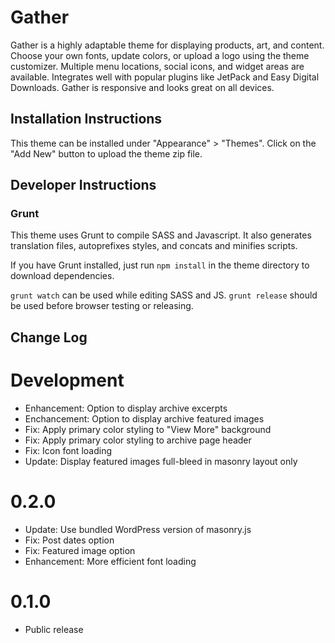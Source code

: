 # Gather

Gather is a highly adaptable theme for displaying products, art, and content.  Choose your own fonts, update colors, or upload a logo using the theme customizer.  Multiple menu locations, social icons, and widget areas are available.  Integrates well with popular plugins like JetPack and Easy Digital Downloads.  Gather is responsive and looks great on all devices.

## Installation Instructions

This theme can be installed under "Appearance" > "Themes".  Click on the "Add New" button to upload the theme zip file.

## Developer Instructions

### Grunt

This theme uses Grunt to compile SASS and Javascript.  It also generates translation files, autoprefixes styles, and concats and minifies scripts.

If you have Grunt installed, just run `npm install` in the theme directory to download dependencies.

`grunt watch` can be used while editing SASS and JS.
`grunt release` should be used before browser testing or releasing.

## Change Log

Development
===

* Enhancement: Option to display archive excerpts
* Enchancement: Option to display archive featured images
* Fix: Apply primary color styling to "View More" background
* Fix: Apply primary color styling to archive page header
* Fix: Icon font loading
* Update: Display featured images full-bleed in masonry layout only

0.2.0
===

* Update: Use bundled WordPress version of masonry.js
* Fix: Post dates option
* Fix: Featured image option
* Enhancement: More efficient font loading

0.1.0
===

* Public release